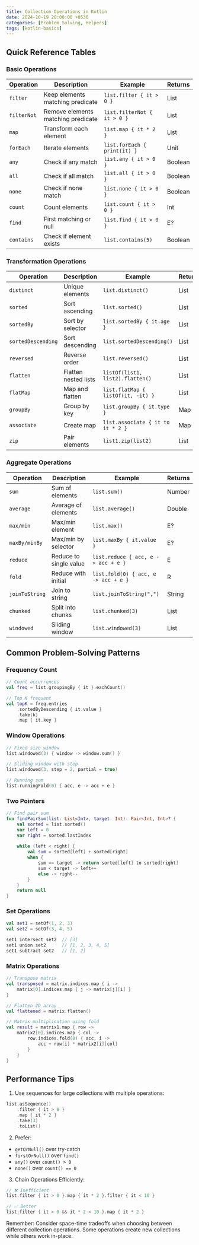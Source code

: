 ```yaml
---
title: Collection Operations in Kotlin
date: 2024-10-19 20:00:00 +0530
categories: [Problem Solving, Helpers]
tags: [kotlin-basics]
---
```


## Quick Reference Tables

### Basic Operations

| Operation | Description | Example | Returns |
|-----------|-------------|---------|----------|
| `filter` | Keep elements matching predicate | `list.filter { it > 0 }` | List |
| `filterNot` | Remove elements matching predicate | `list.filterNot { it > 0 }` | List |
| `map` | Transform each element | `list.map { it * 2 }` | List |
| `forEach` | Iterate elements | `list.forEach { print(it) }` | Unit |
| `any` | Check if any match | `list.any { it > 0 }` | Boolean |
| `all` | Check if all match | `list.all { it > 0 }` | Boolean |
| `none` | Check if none match | `list.none { it > 0 }` | Boolean |
| `count` | Count elements | `list.count { it > 0 }` | Int |
| `find` | First matching or null | `list.find { it > 0 }` | E? |
| `contains` | Check if element exists | `list.contains(5)` | Boolean |

### Transformation Operations

| Operation | Description | Example | Returns |
|-----------|-------------|---------|----------|
| `distinct` | Unique elements | `list.distinct()` | List |
| `sorted` | Sort ascending | `list.sorted()` | List |
| `sortedBy` | Sort by selector | `list.sortedBy { it.age }` | List |
| `sortedDescending` | Sort descending | `list.sortedDescending()` | List |
| `reversed` | Reverse order | `list.reversed()` | List |
| `flatten` | Flatten nested lists | `listOf(list1, list2).flatten()` | List |
| `flatMap` | Map and flatten | `list.flatMap { listOf(it, -it) }` | List |
| `groupBy` | Group by key | `list.groupBy { it.type }` | Map |
| `associate` | Create map | `list.associate { it to it * 2 }` | Map |
| `zip` | Pair elements | `list1.zip(list2)` | List<Pair> |

### Aggregate Operations

| Operation | Description | Example | Returns |
|-----------|-------------|---------|----------|
| `sum` | Sum of elements | `list.sum()` | Number |
| `average` | Average of elements | `list.average()` | Double |
| `max/min` | Max/min element | `list.max()` | E? |
| `maxBy/minBy` | Max/min by selector | `list.maxBy { it.value }` | E? |
| `reduce` | Reduce to single value | `list.reduce { acc, e -> acc + e }` | E |
| `fold` | Reduce with initial | `list.fold(0) { acc, e -> acc + e }` | R |
| `joinToString` | Join to string | `list.joinToString(",")` | String |
| `chunked` | Split into chunks | `list.chunked(3)` | List<List> |
| `windowed` | Sliding window | `list.windowed(3)` | List<List> |

## Common Problem-Solving Patterns

### Frequency Count
```kotlin
// Count occurrences
val freq = list.groupingBy { it }.eachCount()

// Top K frequent
val topK = freq.entries
    .sortedByDescending { it.value }
    .take(k)
    .map { it.key }
```

### Window Operations
```kotlin
// Fixed size window
list.windowed(3) { window -> window.sum() }

// Sliding window with step
list.windowed(3, step = 2, partial = true)

// Running sum
list.runningFold(0) { acc, e -> acc + e }
```

### Two Pointers
```kotlin
// Find pair sum
fun findPairSum(list: List<Int>, target: Int): Pair<Int, Int>? {
    val sorted = list.sorted()
    var left = 0
    var right = sorted.lastIndex
    
    while (left < right) {
        val sum = sorted[left] + sorted[right]
        when {
            sum == target -> return sorted[left] to sorted[right]
            sum < target -> left++
            else -> right--
        }
    }
    return null
}
```

### Set Operations
```kotlin
val set1 = setOf(1, 2, 3)
val set2 = setOf(3, 4, 5)

set1 intersect set2  // [3]
set1 union set2      // [1, 2, 3, 4, 5]
set1 subtract set2   // [1, 2]
```

### Matrix Operations
```kotlin
// Transpose matrix
val transposed = matrix.indices.map { i ->
    matrix[0].indices.map { j -> matrix[j][i] }
}

// Flatten 2D array
val flattened = matrix.flatten()

// Matrix multiplication using fold
val result = matrix1.map { row ->
    matrix2[0].indices.map { col ->
        row.indices.fold(0) { acc, i ->
            acc + row[i] * matrix2[i][col]
        }
    }
}
```

## Performance Tips

1. Use sequences for large collections with multiple operations:
```kotlin
list.asSequence()
    .filter { it > 0 }
    .map { it * 2 }
    .take(3)
    .toList()
```

2. Prefer:
  - `getOrNull()` over try-catch
  - `firstOrNull()` over `find()`
  - `any()` over `count() > 0`
  - `none()` over `count() == 0`

3. Chain Operations Efficiently:
```kotlin
// ❌ Inefficient
list.filter { it > 0 }.map { it * 2 }.filter { it < 10 }

// ✅ Better
list.filter { it > 0 && it * 2 < 10 }.map { it * 2 }
```

Remember: Consider space-time tradeoffs when choosing between different collection operations. Some operations create new collections while others work in-place.
